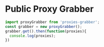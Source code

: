 # Public Proxy Grabber

```js
import proxyGrabber from 'proxies-grabber';
const grabber = new proxyGrabber();
grabber.get().then(function(proxies){
  console.log(proxies);
})
```